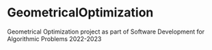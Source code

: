 # GeometricalOptimization
Geometrical Optimization project as part of Software Development for Algorithmic Problems 2022-2023
